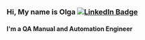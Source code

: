 <h3> Hi, My name is Olga <a href="[https://www.linkedin.com/feed/](https://www.linkedin.com/in/olga-vorontsova/))"> <img src="https://img.shields.io/badge/LinkedIn-blue?style=for-the-badge&logo=linkedin&logoColor=white" alt="LinkedIn Badge"/>
  </a> 
<h4> I'm a QA Manual and Automation Engineer </h4>
